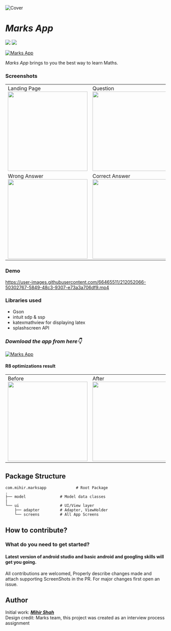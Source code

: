 ![Cover](https://user-images.githubusercontent.com/66465511/212051355-2a0669a0-3a93-42cb-afe6-06df60316a85.png)
# *Marks App*

<p>

<img src="https://img.shields.io/badge/Android-3DDC84?style=for-the-badge&logo=android&logoColor=white"/>  
<img src="https://img.shields.io/badge/Kotlin-0095D5?&style=for-the-badge&logo=kotlin&logoColor=white"/>

[![Marks App](https://img.shields.io/badge/MarksApp✅-APK-red.svg?style=for-the-badge&logo=android)](https://github.com/Miihir79/MarksApp/releases/download/1.0.0/app-debug.apk)

</p>

*Marks App* brings to you the best way to learn Maths.

### Screenshots
<table>
  <tr>
    <td>Landing Page <img src="https://user-images.githubusercontent.com/66465511/212051723-cea5f9d1-c67e-412f-92b9-158fdb5df0dd.jpg" width="250">
    <td>Question <img src="https://user-images.githubusercontent.com/66465511/212051736-eaf62fff-fe28-4fc1-8d33-5d8d1e46ff8c.jpg" width="250">
    <td>Option selected <img src="https://user-images.githubusercontent.com/66465511/212051744-9252cf7f-633f-4a19-8fd2-0a09b7c7d33a.jpg" width="250">
  <tr>
    <td>Wrong Answer <img src="https://user-images.githubusercontent.com/66465511/212051749-fe627d18-fc7c-4128-a6b2-4551aa9dee1f.jpg" width="250">
    <td>Correct Answer <img src="https://user-images.githubusercontent.com/66465511/212051755-2b631cb6-f151-4acc-96d2-f928b135b07b.jpg" width="250">
</table>

### Demo

https://user-images.githubusercontent.com/66465511/212052066-50302767-5849-48c3-9307-e73a3a706df9.mp4

### Libraries used
  - Gson 
  - intuit sdp & ssp
  - katexmathview for displaying latex
  - splashscreen API

### ***Download the app from here👇***
[![Marks App](https://img.shields.io/badge/MarksApp✅-APK-red.svg?style=for-the-badge&logo=android)](https://github.com/Miihir79/MarksApp/releases/download/1.0.0/app-debug.apk)


#### R8 optimizations result

  <table>
  <tr>
    <td>Before <br> <img src="https://user-images.githubusercontent.com/66465511/212052185-f0c71626-fd7d-4789-baa4-05161f78fe10.jpg" width="250">
    <td>After <br> <img src="https://user-images.githubusercontent.com/66465511/212052192-a6d582d9-5660-44be-a12c-0838b53ab7e4.jpg" width="250">
 </table>

## Package Structure
    
    com.mihir.marksapp             # Root Package
    .
    ├── model               # Model data classes
    |
    └── ui                  # UI/View layer
        ├── adapter         # Adapter, ViewHolder 
        └── screens         # All App Screens 
    

## How to contribute?
### What do you need to get started?
#### Latest version of android studio and basic android and googling skills will get you going.
All contributions are welcomed, Properly describe changes made and attach supporting ScreenShots in the PR. For major changes first open an issue.

## Author
Initial work: <a href="https://github.com/Miihir79">***Mihir Shah***</a> <br>
Design credit: Marks team, this project was created as an interview process assignment 
